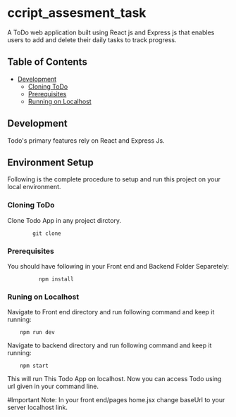 # ccript_assesment_task


A ToDo web application built using React js and Express js that enables users to add and delete their daily tasks to track progress.
## Table of Contents

- [Development](#Development)
    - [Cloning ToDo](#cloning-Tdo)
    - [Prerequisites](#Prerequisites)
    - [Running on Localhost](#Runing-on-Localhost)

## Development

Todo's  primary features rely on React and Express Js.

## Environment Setup

Following is the complete procedure to setup and run this project on your local environment.
           
### Cloning ToDo

Clone Todo App in any project dirctory.

            git clone 


### Prerequisites

You should have following in your Front end and Backend Folder Separetely:

        
              npm install

### Runing on Localhost

Navigate to Front end directory and run following command and keep it running:

        npm run dev
Navigate to backend directory and run following command and keep it running:

        npm start
This will run This Todo App on localhost. Now you can access Todo using url given in your command line.

#Important Note:
    In your front end/pages home.jsx change baseUrl to your server localhost link.

